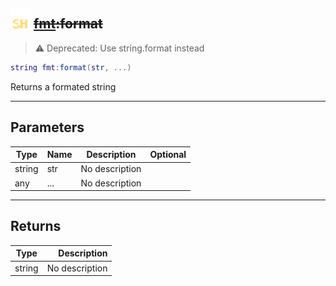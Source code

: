 ## <img src="../../.gitbook/assets/shared.png" width="32" height="32" /> ~~[fmt](../fmt/README.md):format~~

> ⚠ Deprecated: Use string.format instead

```lua
string fmt:format(str, ...)
```

Returns a formated string<br>

-----------------
## Parameters

| Type   | Name | Description | Optional |
| ------ | ---- | ----------- | -------: |
| string | str | No description |  |
| any | ... | No description |  |

-----------------
## Returns

| Type   | Description |
| ------ | ----------: |
| string | No description |
